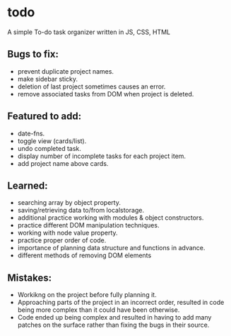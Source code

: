 # todo
A simple To-do task organizer written in JS, CSS, HTML

## Bugs to fix:
- prevent duplicate project names.
- make sidebar sticky.
- deletion of last project sometimes causes an error.
- remove associated tasks from DOM when project is deleted.

## Featured to add:
- date-fns.
- toggle view (cards/list).
- undo completed task.
- display number of incomplete tasks for each project item.
- add project name above cards.

## Learned: 
- searching array by object property.
- saving/retrieving data to/from localstorage.
- additional practice working with modules & object constructors.
- practice different DOM manipulation techniques.
- working with node value property.
- practice proper order of code.
- importance of planning data structure and functions in advance.
- different methods of removing DOM elements

## Mistakes:
- Workikng on the project before fully planning it.
- Approaching parts of the project in an incorrect order, resulted in code being more complex than it could have been otherwise.
- Code ended up being complex and resulted in having to add many patches on the surface rather than fixing the bugs in their source.
